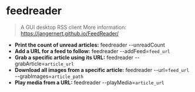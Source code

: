 # feedreader
> A GUI desktop RSS client
> More information: <https://jangernert.github.io/FeedReader/>
- **Print the count of unread articles:**
feedreader --unreadCount
- **Add a URL for a feed to follow:**
feedreader --addFeed=`feed_url`
- **Grab a specific article using its URL:**
feedreader --grabArticle=`article_url`
- **Download all images from a specific article:**
feedreader --url=`feed_url` --grabImages=`article_path`
- **Play media from a URL:**
feedreader --playMedia=`article_url`
